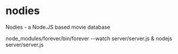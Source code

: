 nodies
======

Nodies - a Node.JS based movie database



node_modules/forever/bin/forever --watch server/server.js &
nodejs server/server.js
